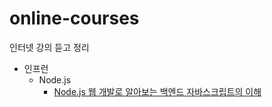 # online-courses
인터넷 강의 듣고 정리



- 인프런
  - Node.js
    - [Node.js 웹 개발로 알아보는 백엔드 자바스크립트의 이해](https://github.com/jihoonwang98/online-courses/tree/main/inflearn-node-js-basic-by-codesquad)



